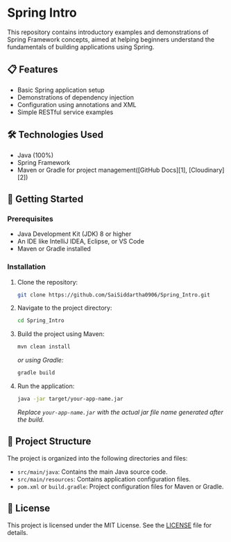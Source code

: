 # Spring Intro

This repository contains introductory examples and demonstrations of Spring Framework concepts, aimed at helping beginners understand the fundamentals of building applications using Spring.

## 📋 Features

* Basic Spring application setup
* Demonstrations of dependency injection
* Configuration using annotations and XML
* Simple RESTful service examples

## 🛠️ Technologies Used

* Java (100%)
* Spring Framework
* Maven or Gradle for project management([GitHub Docs][1], [Cloudinary][2])

## 🚀 Getting Started

### Prerequisites

* Java Development Kit (JDK) 8 or higher
* An IDE like IntelliJ IDEA, Eclipse, or VS Code
* Maven or Gradle installed

### Installation

1. Clone the repository:

   ```bash
   git clone https://github.com/SaiSiddartha0906/Spring_Intro.git
   ```

2. Navigate to the project directory:

   ```bash
   cd Spring_Intro
   ```

3. Build the project using Maven:

   ```bash
   mvn clean install
   ```

   *or using Gradle:*

   ```bash
   gradle build
   ```

4. Run the application:

   ```bash
   java -jar target/your-app-name.jar
   ```

   *Replace `your-app-name.jar` with the actual jar file name generated after the build.*

## 📂 Project Structure

The project is organized into the following directories and files:

* `src/main/java`: Contains the main Java source code.
* `src/main/resources`: Contains application configuration files.
* `pom.xml` or `build.gradle`: Project configuration files for Maven or Gradle.

## 📝 License

This project is licensed under the MIT License. See the [LICENSE](LICENSE) file for details.
